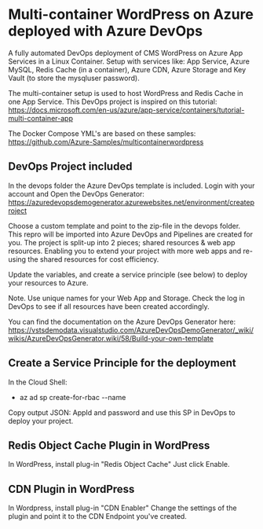 # Multi-container WordPress on Azure deployed with Azure DevOps
A fully automated DevOps deployment of CMS WordPress on Azure App Services in a Linux Container. Setup with services like: App Service, Azure MySQL, Redis Cache (in a container), Azure CDN, Azure Storage and Key Vault (to store the mysqluser password).

The multi-container setup is used to host WordPress and Redis Cache in one App Service. This DevOps project is inspired on this tutorial: 
https://docs.microsoft.com/en-us/azure/app-service/containers/tutorial-multi-container-app

The Docker Compose YML's are based on these samples:
https://github.com/Azure-Samples/multicontainerwordpress

## DevOps Project included
In the devops folder the Azure DevOps template is included. Login with your account and Open the DevOps Generator: 
https://azuredevopsdemogenerator.azurewebsites.net/environment/createproject

Choose a custom template and point to the zip-file in the devops folder. This repro will be imported into Azure DevOps and Pipelines are created for you.
The project is split-up into 2 pieces; shared resources & web app resources. Enabling you to extend your project with more web apps and re-using the shared resources for cost efficiency.

Update the variables, and create a service principle (see below) to deploy your resources to Azure. 

Note. Use unique names for your Web App and Storage. Check the log in DevOps to see if all resources have been created accordingly.

You can find the documentation on the Azure DevOps Generator here:
https://vstsdemodata.visualstudio.com/AzureDevOpsDemoGenerator/_wiki/wikis/AzureDevOpsGenerator.wiki/58/Build-your-own-template

## Create a Service Principle for the deployment
In the Cloud Shell: 
- az ad sp create-for-rbac --name <your-service-principle-name>

Copy output JSON: AppId and password and use this SP in DevOps to deploy your project.

## Redis Object Cache Plugin in WordPress
In WordPress, install plug-in "Redis Object Cache"
Just click Enable.

## CDN Plugin in WordPress
In Wordpress, install plug-in "CDN Enabler"
Change the settings of the plugin and point it to the CDN Endpoint you've created.